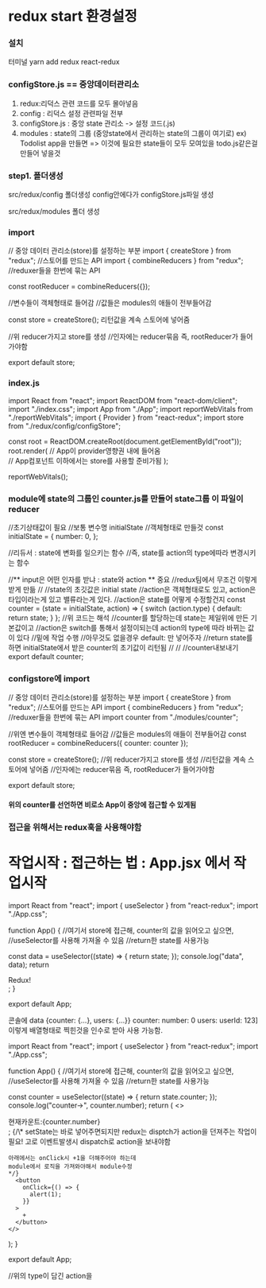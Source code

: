 # redux start 환경설정

### 설치

터미널
yarn add redux react-redux

### configStore.js == 중앙데이터관리소

1. redux:리덕스 관련 코드를 모두 몰아넣음
2. config : 리덕스 설정 관련파일 전부
3. configStore.js : 중앙 state 관리소 -> 설정 코드(.js)
4. modules : state의 그룹 (중앙state에서 관리하는 state의 그룹이 여기로)
   ex) Todolist app을 만들면
   => 이것에 필요한 state들이 모두 모여있을 todo.js같은걸 만들어 넣을것

### step1. 폴더생성

src/redux/config 폴더생성
config안에다가
configStore.js파일 생성

src/redux/modules 폴더 생성

### import

// 중앙 데이터 관리소(store)를 설정하는 부분
import { createStore } from "redux"; //스토어를 만드는 API
import { combineReducers } from "redux"; //reduxer들을 한번에 묶는 API

const rootReducer = combineReducers({});

//변수들이 객체형태로 들어감
//값들은 modules의 애들이 전부들어감

const store = createStore();
리턴값을 계속 스토어에 넣어줌

//위 reducer가지고 store를 생성
//인자에는 reducer묶음 즉, rootReducer가 들어가야함

export default store;

### index.js

import React from "react";
import ReactDOM from "react-dom/client";
import "./index.css";
import App from "./App";
import reportWebVitals from "./reportWebVitals";
import { Provider } from "react-redux";
import store from "./redux/config/configStore";

const root = ReactDOM.createRoot(document.getElementById("root"));
root.render(
// App이 provider영향권 내에 들어옴
<Provider store={store}>  
<App />
</Provider>
// App컴포넌트 이하에서는 store를 사용할 준비가됨
);

reportWebVitals();

### module에 state의 그룹인 counter.js를 만들어 state그룹 이 파일이 reducer

//초기상태값이 필요
//보통 변수명 initialState
//객체형태로 만들것
const initialState = {
number: 0,
};

//리듀서 : state에 변화를 일으키는 함수
//즉, state를 action의 type에따라 변경시키는 함수

//** input은 어떤 인자를 받냐 : state와 action ** 중요
//redux팀에서 무조건 이렇게 받게 만듦
//
//state의 초깃값은 initial state
//action은 객체형태로도 있고, action은 타입이라는게 있고 밸류라는게 있다.
//action은 state를 어떻게 수정할건지
const counter = (state = initialState, action) => {
switch (action.type) {
default:
return state;
}
};
//위 코드는 해석
//counter를 할당하는데 state는 제일위에 만든 기본값이고
//action은 switch를 통해서 설정이되는데 action의 type에 따라 바뀌는 값이 있다
//밑에 작업 수행
//아무것도 없을경우 default: 만 넣어주자
//return state를 하면 initialState에서 받은 counter의 초기값이 리턴됨
//
//
//counter내보내기
export default counter;

### configstore에 import

// 중앙 데이터 관리소(store)를 설정하는 부분
import { createStore } from "redux"; //스토어를 만드는 API
import { combineReducers } from "redux"; //reduxer들을 한번에 묶는 API
import counter from "./modules/counter";

//위엔 변수들이 객체형태로 들어감
//값들은 modules의 애들이 전부들어감
const rootReducer = combineReducers({
counter: counter
});

const store = createStore();
//위 reducer가지고 store를 생성
//리턴값을 계속 스토어에 넣어줌
//인자에는 reducer묶음 즉, rootReducer가 들어가야함

export default store;

#### 위의 counter를 선언하면 비로소 App이 중앙에 접근할 수 있게됨

### 접근을 위해서는 redux훅을 사용해야함

# 작업시작 : 접근하는 법 : App.jsx 에서 작업시작

import React from "react";
import { useSelector } from "react-redux";
import "./App.css";

function App() {
//여기서 store에 접근해, counter의 값을 읽어오고 싶으면,
//useSelector를 사용해 가져올 수 있음
//return한 state를 사용가능

const data = useSelector((state) => {
return state;
});
console.log("data", data);
return <div>Redux!</div>;
}

export default App;

콘솔에
data {counter: {…}, users: {…}}
counter: number: 0
users:
userId: 123]
이렇게 배열형태로 찍힌것을 인수로 받아 사용 가능함.

import React from "react";
import { useSelector } from "react-redux";
import "./App.css";

function App() {
//여기서 store에 접근해, counter의 값을 읽어오고 싶으면,
//useSelector를 사용해 가져올 수 있음
//return한 state를 사용가능

const counter = useSelector((state) => {
return state.counter;
});
console.log("counter->", counter.number);
return (
<>
<div>현재카운트:{counter.number}</div>;
{/\* setState는 바로 넣어주면되지만
redux는 disptch가 action을 던져주는 작업이 필요!
고로 이벤트발생시 dispatch로 action을 보내야함

    아래에서는 onClick시 +1을 더해주어야 하는데
    module에서 로직을 가져와야해서 module수정
    */}
      <button
        onClick={() => {
          alert(1);
        }}
      >
        +
      </button>
    </>

);
}

export default App;

//위의 type이 담긴 action을
